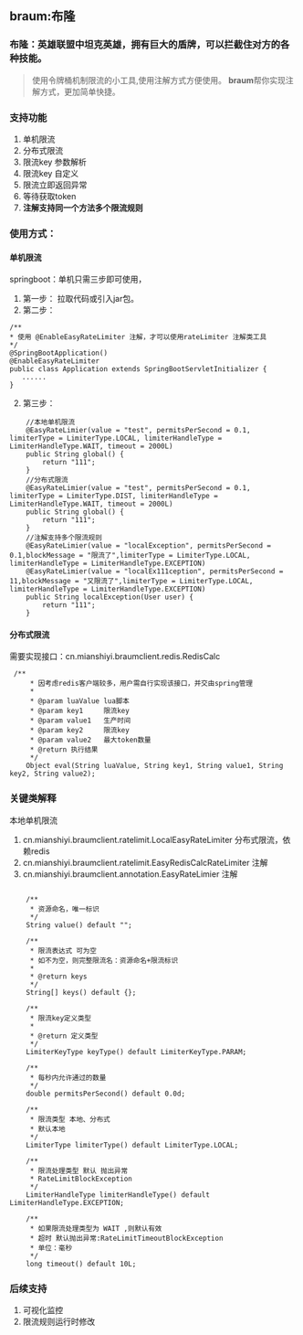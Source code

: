 ## braum:布隆
### **布隆**：英雄联盟中坦克英雄，拥有巨大的盾牌，可以拦截住对方的各种技能。

>使用令牌桶机制限流的小工具,使用注解方式方便使用。
**braum**帮你实现注解方式，更加简单快捷。
### 支持功能
1. 单机限流
2. 分布式限流
3. 限流key 参数解析
4. 限流key 自定义
5. 限流立即返回异常
6. 等待获取token
7. **注解支持同一个方法多个限流规则**

### 使用方式：
#### 单机限流
springboot：单机只需三步即可使用，
1. 第一步：
拉取代码或引入jar包。
2. 第二步：
```
/**
* 使用 @EnableEasyRateLimiter 注解，才可以使用rateLimiter 注解类工具
*/
@SpringBootApplication()
@EnableEasyRateLimiter
public class Application extends SpringBootServletInitializer {
   ......
}
```
2. 第三步：
```
    //本地单机限流
    @EasyRateLimier(value = "test", permitsPerSecond = 0.1, limiterType = LimiterType.LOCAL, limiterHandleType = LimiterHandleType.WAIT, timeout = 2000L)
    public String global() {
        return "111";
    }
    //分布式限流
    @EasyRateLimier(value = "test", permitsPerSecond = 0.1, limiterType = LimiterType.DIST, limiterHandleType = LimiterHandleType.WAIT, timeout = 2000L)
    public String global() {
        return "111";
    }
    //注解支持多个限流规则
    @EasyRateLimier(value = "localException", permitsPerSecond = 0.1,blockMessage = "限流了",limiterType = LimiterType.LOCAL, limiterHandleType = LimiterHandleType.EXCEPTION)
    @EasyRateLimier(value = "localEx111ception", permitsPerSecond = 11,blockMessage = "又限流了",limiterType = LimiterType.LOCAL, limiterHandleType = LimiterHandleType.EXCEPTION)
    public String localException(User user) {
        return "111";
    }
```

#### 分布式限流
需要实现接口：cn.mianshiyi.braumclient.redis.RedisCalc
```aidl
 /**
     * 因考虑redis客户端较多，用户需自行实现该接口，并交由spring管理
     *
     * @param luaValue lua脚本
     * @param key1     限流key
     * @param value1   生产时间
     * @param key2     限流key
     * @param value2   最大token数量
     * @return 执行结果
     */
    Object eval(String luaValue, String key1, String value1, String key2, String value2);
```

### 关键类解释
  本地单机限流
1. cn.mianshiyi.braumclient.ratelimit.LocalEasyRateLimiter
  分布式限流，依赖redis
2. cn.mianshiyi.braumclient.ratelimit.EasyRedisCalcRateLimiter
   注解
3. cn.mianshiyi.braumclient.annotation.EasyRateLimier
   注解
```
   
    /**
     * 资源命名，唯一标识
     */
    String value() default "";

    /**
     * 限流表达式 可为空
     * 如不为空，则完整限流名：资源命名+限流标识
     *
     * @return keys
     */
    String[] keys() default {};

    /**
     * 限流key定义类型
     *
     * @return 定义类型
     */
    LimiterKeyType keyType() default LimiterKeyType.PARAM;

    /**
     * 每秒内允许通过的数量
     */
    double permitsPerSecond() default 0.0d;

    /**
     * 限流类型 本地、分布式
     * 默认本地
     */
    LimiterType limiterType() default LimiterType.LOCAL;

    /**
     * 限流处理类型 默认 抛出异常
     * RateLimitBlockException
     */
    LimiterHandleType limiterHandleType() default LimiterHandleType.EXCEPTION;

    /**
     * 如果限流处理类型为 WAIT ,则默认有效
     * 超时 默认抛出异常:RateLimitTimeoutBlockException
     * 单位：毫秒
     */
    long timeout() default 10L;
```
### 后续支持
1. 可视化监控
2. 限流规则运行时修改
